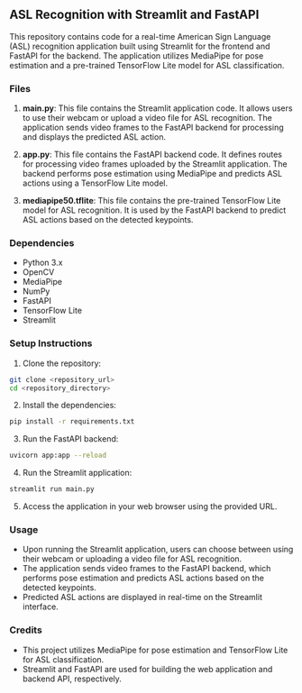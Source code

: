 ## ASL Recognition with Streamlit and FastAPI

This repository contains code for a real-time American Sign Language (ASL) recognition application built using Streamlit for the frontend and FastAPI for the backend. The application utilizes MediaPipe for pose estimation and a pre-trained TensorFlow Lite model for ASL classification.

### Files

1. **main.py**: This file contains the Streamlit application code. It allows users to use their webcam or upload a video file for ASL recognition. The application sends video frames to the FastAPI backend for processing and displays the predicted ASL action.

2. **app.py**: This file contains the FastAPI backend code. It defines routes for processing video frames uploaded by the Streamlit application. The backend performs pose estimation using MediaPipe and predicts ASL actions using a TensorFlow Lite model.

3. **mediapipe50.tflite**: This file contains the pre-trained TensorFlow Lite model for ASL recognition. It is used by the FastAPI backend to predict ASL actions based on the detected keypoints.

### Dependencies

- Python 3.x
- OpenCV
- MediaPipe
- NumPy
- FastAPI
- TensorFlow Lite
- Streamlit

### Setup Instructions

1. Clone the repository:

```bash
git clone <repository_url>
cd <repository_directory>
```

2. Install the dependencies:

```bash
pip install -r requirements.txt
```

3. Run the FastAPI backend:

```bash
uvicorn app:app --reload
```

4. Run the Streamlit application:

```bash
streamlit run main.py
```

5. Access the application in your web browser using the provided URL.

### Usage

- Upon running the Streamlit application, users can choose between using their webcam or uploading a video file for ASL recognition.
- The application sends video frames to the FastAPI backend, which performs pose estimation and predicts ASL actions based on the detected keypoints.
- Predicted ASL actions are displayed in real-time on the Streamlit interface.

### Credits

- This project utilizes MediaPipe for pose estimation and TensorFlow Lite for ASL classification.
- Streamlit and FastAPI are used for building the web application and backend API, respectively.
